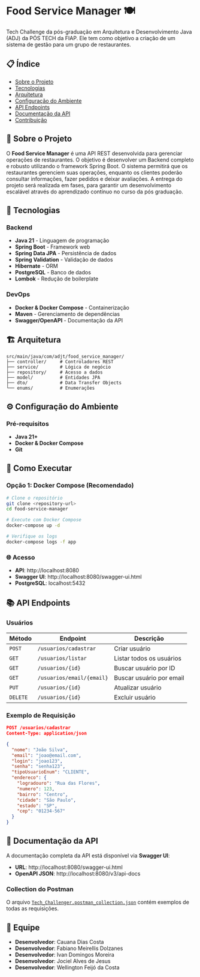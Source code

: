 # Food Service Manager 🍽️

Tech Challenge da pós-graduação em Arquitetura e Desenvolvimento Java (ADJ) da PÓS TECH da FIAP. 
Ele tem como objetivo a criação de um sistema de gestão para um grupo de restaurantes.

## 📋 Índice

- [Sobre o Projeto](#sobre-o-projeto)
- [Tecnologias](#tecnologias)
- [Arquitetura](#arquitetura)
- [Configuração do Ambiente](#configuração-do-ambiente)
- [API Endpoints](#api-endpoints)
- [Documentação da API](#documentação-da-api)
- [Contribuição](#contribuição)

## 🎯 Sobre o Projeto

O **Food Service Manager** é uma API REST desenvolvida para gerenciar operações de restaurantes. O objetivo é desenvolver um Backend completo e robusto utilizando o framework Spring Boot. 
O sistema permitirá que os restaurantes gerenciem suas operações, enquanto os clientes poderão consultar informações, fazer pedidos e deixar avaliações. 
A entrega do projeto será realizada em fases, para garantir um desenvolvimento escalável através do aprendizado contínuo no curso da pós graduação.

## 🚀 Tecnologias

### Backend
- **Java 21** - Linguagem de programação
- **Spring Boot** - Framework web
- **Spring Data JPA** - Persistência de dados
- **Spring Validation** - Validação de dados
- **Hibernate** - ORM
- **PostgreSQL** - Banco de dados
- **Lombok** - Redução de boilerplate

### DevOps
- **Docker & Docker Compose** - Containerização
- **Maven** - Gerenciamento de dependências
- **Swagger/OpenAPI** - Documentação da API

## 🏗️ Arquitetura

```
src/main/java/com/adjt/food_service_manager/
├── controller/     # Controladores REST
├── service/        # Lógica de negócio
├── repository/     # Acesso a dados
├── model/          # Entidades JPA
├── dto/            # Data Transfer Objects
└── enums/          # Enumerações
```

## ⚙️ Configuração do Ambiente

### Pré-requisitos

- **Java 21+**
- **Docker & Docker Compose**
- **Git**

## 🚀 Como Executar

### Opção 1: Docker Compose (Recomendado)

```bash
# Clone o repositório
git clone <repository-url>
cd food-service-manager

# Execute com Docker Compose
docker-compose up -d

# Verifique os logs
docker-compose logs -f app
```

### 🌐 Acesso

- **API**: http://localhost:8080
- **Swagger UI**: http://localhost:8080/swagger-ui.html
- **PostgreSQL**: localhost:5432

## 📚 API Endpoints

### Usuários

| Método | Endpoint | Descrição |
|--------|----------|-----------|
| `POST` | `/usuarios/cadastrar` | Criar usuário |
| `GET` | `/usuarios/listar` | Listar todos os usuários |
| `GET` | `/usuarios/{id}` | Buscar usuário por ID |
| `GET` | `/usuarios/email/{email}` | Buscar usuário por email |
| `PUT` | `/usuarios/{id}` | Atualizar usuário |
| `DELETE` | `/usuarios/{id}` | Excluir usuário |

### Exemplo de Requisição

```json
POST /usuarios/cadastrar
Content-Type: application/json

{
  "nome": "João Silva",
  "email": "joao@email.com",
  "login": "joao123",
  "senha": "senha123",
  "tipoUsuarioEnum": "CLIENTE",
  "endereco": {
    "logradouro": "Rua das Flores",
    "numero": 123,
    "bairro": "Centro",
    "cidade": "São Paulo",
    "estado": "SP",
    "cep": "01234-567"
  }
}
```

## 📖 Documentação da API

A documentação completa da API está disponível via **Swagger UI**:

- **URL**: http://localhost:8080/swagger-ui.html
- **OpenAPI JSON**: http://localhost:8080/v3/api-docs

### Collection do Postman

O arquivo [`Tech_Challenger.postman_collection.json`](Tech_Challenger.postman_collection.json) contém exemplos de todas as requisições.


## 👥 Equipe

- **Desenvolvedor**: Cauana Dias Costa
- **Desenvolvedor**: Fabiano Meirellis Dolzanes
- **Desenvolvedor**: Ivan Domingos Moreira
- **Desenvolvedor**: Jociel Alves de Jesus
- **Desenvolvedor**: Wellington Feijó da Costa

